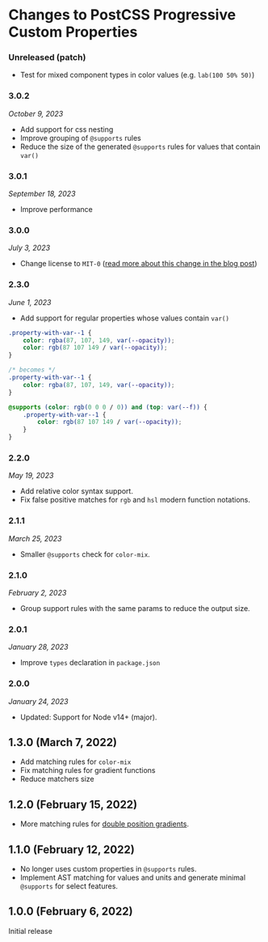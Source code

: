 # Changes to PostCSS Progressive Custom Properties

### Unreleased (patch)

- Test for mixed component types in color values (e.g. `lab(100 50% 50)`)

### 3.0.2

_October 9, 2023_

- Add support for css nesting
- Improve grouping of `@supports` rules
- Reduce the size of the generated `@supports` rules for values that contain `var()`

### 3.0.1

_September 18, 2023_

- Improve performance

### 3.0.0

_July 3, 2023_

- Change license to `MIT-0` ([read more about this change in the blog post](https://preset-env.cssdb.org/blog/license-change/))

### 2.3.0

_June 1, 2023_

- Add support for regular properties whose values contain `var()`

```css
.property-with-var--1 {
	color: rgba(87, 107, 149, var(--opacity));
	color: rgb(87 107 149 / var(--opacity));
}

/* becomes */
.property-with-var--1 {
	color: rgba(87, 107, 149, var(--opacity));
}

@supports (color: rgb(0 0 0 / 0)) and (top: var(--f)) {
	.property-with-var--1 {
		color: rgb(87 107 149 / var(--opacity));
	}
}
```

### 2.2.0

_May 19, 2023_

- Add relative color syntax support.
- Fix false positive matches for `rgb` and `hsl` modern function notations.

### 2.1.1

_March 25, 2023_

- Smaller `@supports` check for `color-mix`.

### 2.1.0

_February 2, 2023_

- Group support rules with the same params to reduce the output size.

### 2.0.1

_January 28, 2023_

- Improve `types` declaration in `package.json`

### 2.0.0

_January 24, 2023_

- Updated: Support for Node v14+ (major).

## 1.3.0 (March 7, 2022)

- Add matching rules for `color-mix`
- Fix matching rules for gradient functions
- Reduce matchers size

## 1.2.0 (February 15, 2022)

- More matching rules for [double position gradients](https://github.com/csstools/postcss-plugins/tree/main/plugins/postcss-double-position-gradients#readme).

## 1.1.0 (February 12, 2022)

- No longer uses custom properties in `@supports` rules.
- Implement AST matching for values and units and generate minimal `@supports` for select features.

## 1.0.0 (February 6, 2022)

Initial release
